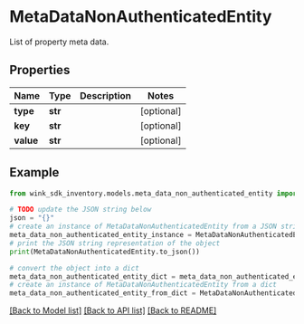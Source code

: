 # MetaDataNonAuthenticatedEntity

List of property meta data.

## Properties

Name | Type | Description | Notes
------------ | ------------- | ------------- | -------------
**type** | **str** |  | [optional] 
**key** | **str** |  | [optional] 
**value** | **str** |  | [optional] 

## Example

```python
from wink_sdk_inventory.models.meta_data_non_authenticated_entity import MetaDataNonAuthenticatedEntity

# TODO update the JSON string below
json = "{}"
# create an instance of MetaDataNonAuthenticatedEntity from a JSON string
meta_data_non_authenticated_entity_instance = MetaDataNonAuthenticatedEntity.from_json(json)
# print the JSON string representation of the object
print(MetaDataNonAuthenticatedEntity.to_json())

# convert the object into a dict
meta_data_non_authenticated_entity_dict = meta_data_non_authenticated_entity_instance.to_dict()
# create an instance of MetaDataNonAuthenticatedEntity from a dict
meta_data_non_authenticated_entity_from_dict = MetaDataNonAuthenticatedEntity.from_dict(meta_data_non_authenticated_entity_dict)
```
[[Back to Model list]](../README.md#documentation-for-models) [[Back to API list]](../README.md#documentation-for-api-endpoints) [[Back to README]](../README.md)


